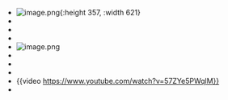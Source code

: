 - ![image.png](../assets/image_1752014858657_0.png){:height 357, :width 621}
-
-
-
- ![image.png](../assets/image_1752027097662_0.png)
-
-
-
- {{video https://www.youtube.com/watch?v=57ZYe5PWqlM}}
-